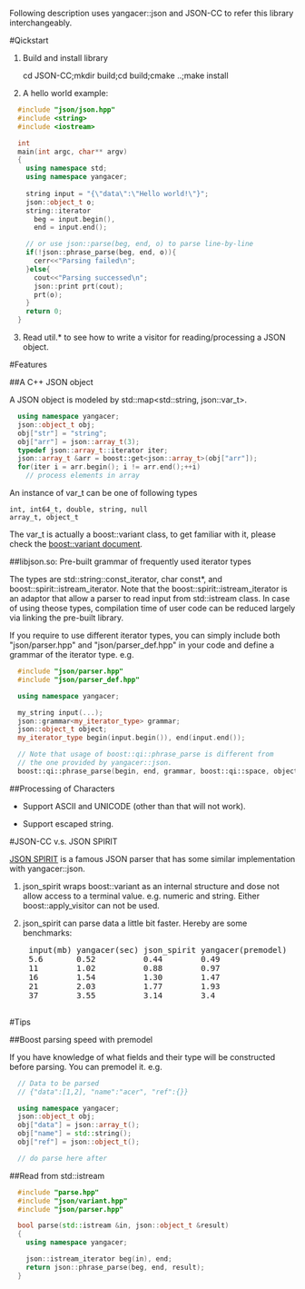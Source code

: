 <link href="markdown.css" rel="stylesheet" type="text/css"><link/>

Following description uses yangacer::json and JSON-CC to refer this library
interchangeably.

#Qickstart

1. Build and install library <p/>

    cd JSON-CC;mkdir build;cd build;cmake ..;make install

2. A hello world example:

```C++
  #include "json/json.hpp"
  #include <string>
  #include <iostream>

  int 
  main(int argc, char** argv)
  {
    using namespace std;
    using namespace yangacer;
    
    string input = "{\"data\":\"Hello world!\"}";
    json::object_t o;
    string::iterator 
      beg = input.begin(),
      end = input.end();

    // or use json::parse(beg, end, o) to parse line-by-line
    if(!json::phrase_parse(beg, end, o)){ 
      cerr<<"Parsing failed\n";
    }else{
      cout<<"Parsing successed\n";
      json::print prt(cout);
      prt(o);
    }
    return 0;
  }    
```
3. Read util.\* to see how to write a visitor for reading/processing a JSON
   object.

#Features

##A C++ JSON object

A JSON object is modeled by std::map&lt;std::string, json::var\_t&gt;. 

```C++
  using namespace yangacer;
  json::object_t obj;
  obj["str"] = "string"; 
  obj["arr"] = json::array_t(3);
  typedef json::array_t::iterator iter;
  json::array_t &arr = boost::get<json::array_t>(obj["arr"]);
  for(iter i = arr.begin(); i != arr.end();++i)
    // process elements in array
```

An instance of var\_t can be one of following types

    int, int64_t, double, string, null
    array_t, object_t

The var\_t is actually a boost::variant class, to get familiar with it, please 
check the [boost::variant document](http://www.boost.org/doc/libs/1_49_0/doc/html/variant/tutorial.html).

##libjson.so: Pre-built grammar of frequently used iterator types

The types are std::string::const\_iterator, char const\*, and boost::spirit::istream\_iterator.
Note that the boost::spirit::istream\_iterator is an adaptor that allow a parser to
read input from std::istream class. In case of using theose types, compilation time of user code can be
reduced largely via linking the pre-built library.

If you require to use different iterator types, you can simply include both
"json/parser.hpp" and "json/parser\_def.hpp" in your code and define a grammar of the
iterator type. e.g.

```C++
  #include "json/parser.hpp"
  #include "json/parser_def.hpp"

  using namespace yangacer;

  my_string input(...);
  json::grammar<my_iterator_type> grammar;
  json::object_t object;
  my_iterator_type begin(input.begin()), end(input.end());

  // Note that usage of boost::qi::phrase_parse is different from 
  // the one provided by yangacer::json.
  boost::qi::phrase_parse(begin, end, grammar, boost::qi::space, object);
```

##Processing of Characters 
  
  - Support ASCII and UNICODE (other than that will not work). 

  - Support escaped string.

#JSON-CC v.s. JSON SPIRIT

[JSON SPIRIT](http://www.codeproject.com/Articles/20027/JSON-Spirit-A-C-JSON-Parser-Generator-Implemented) 
is a famous JSON parser that has some similar implementation with
yangacer::json.

1. json\_spirit wraps boost::variant as an internal structure and dose not
   allow access to a terminal value. e.g. numeric and string. Either
   boost::apply\_visitor can not be used.

2. json\_spirit can parse data a little bit faster. Hereby are some
   benchmarks:
  
  <pre>
    input(mb) yangacer(sec) json_spirit yangacer(premodel)
    5.6       0.52          0.44        0.49
    11        1.02          0.88        0.97
    16        1.54          1.30        1.47
    21        2.03          1.77        1.93
    37        3.55          3.14        3.4
  </pre>

#Tips

##Boost parsing speed with premodel

If you have knowledge of what fields and their type will be constructed
before parsing. You can premodel it. e.g.

```C++
  // Data to be parsed
  // {"data":[1,2], "name":"acer", "ref":{}}

  using namespace yangacer;
  json::object_t obj;
  obj["data"] = json::array_t();
  obj["name"] = std::string();
  obj["ref"] = json::object_t();

  // do parse here after
```

##Read from std::istream

```C++
  #include "parse.hpp"
  #include "json/variant.hpp"
  #include "json/parser.hpp"

  bool parse(std::istream &in, json::object_t &result)
  {
    using namespace yangacer;

    json::istream_iterator beg(in), end;
    return json::phrase_parse(beg, end, result);
  }
```
